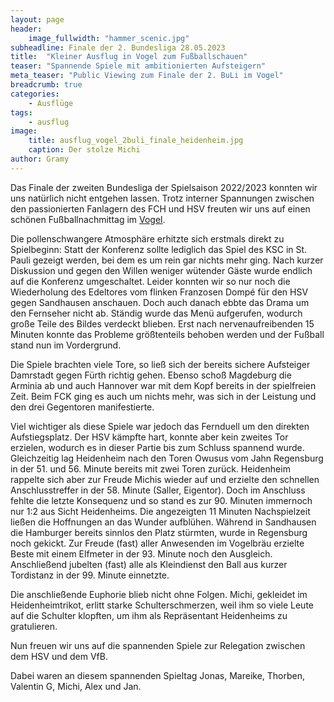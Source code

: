 ```yaml
---
layout: page
header:
    image_fullwidth: "hammer_scenic.jpg"
subheadline: Finale der 2. Bundesliga 28.05.2023
title:  "Kleiner Ausflug in Vogel zum Fußballschauen"
teaser: "Spannende Spiele mit ambitionierten Aufsteigern"
meta_teaser: "Public Viewing zum Finale der 2. BuLi im Vogel"
breadcrumb: true
categories:
    - Ausflüge
tags:
    - ausflug
image:
    title: ausflug_vogel_2buli_finale_heidenheim.jpg
    caption: Der stolze Michi
author: Gramy
---
```


Das Finale der zweiten Bundesliga der Spielsaison 2022/2023 konnten wir uns natürlich nicht entgehen lassen.
Trotz interner Spannungen zwischen den passionierten Fanlagern des FCH und HSV freuten wir uns auf einen schönen Fußballnachmittag im [Vogel](https://www.vogelbraeu.de/karlsruhe/lokal.html).

Die pollenschwangere Atmosphäre erhitzte sich erstmals direkt zu Spielbeginn: Statt der Konferenz sollte lediglich das Spiel des KSC in St. Pauli gezeigt werden, bei dem es um rein gar nichts mehr ging.
Nach kurzer Diskussion und gegen den Willen weniger wütender Gäste wurde endlich auf die Konferenz umgeschaltet.
Leider konnten wir so nur noch die Wiederholung des Edeltores vom flinken Franzosen Dompé für den HSV gegen Sandhausen anschauen.
Doch auch danach ebbte das Drama um den Fernseher nicht ab.
Ständig wurde das Menü aufgerufen, wodurch große Teile des Bildes verdeckt blieben.
Erst nach nervenaufreibenden 15 Minuten konnte das Probleme größtenteils behoben werden und der Fußball stand nun im Vordergrund.

Die Spiele brachten viele Tore, so ließ sich der bereits sichere Aufsteiger Damrstadt gegen Fürth richtig gehen.
Ebenso schoß Magdeburg die Arminia ab und auch Hannover war mit dem Kopf bereits in der spielfreien Zeit.
Beim FCK ging es auch um nichts mehr, was sich in der Leistung und den drei Gegentoren manifestierte.

Viel wichtiger als diese Spiele war jedoch das Fernduell um den direkten Aufstiegsplatz.
Der HSV kämpfte hart, konnte aber kein zweites Tor erzielen, wodurch es in dieser Partie bis zum Schluss spannend wurde.
Gleichzeitig lag Heidenheim nach den Toren Owusus vom Jahn Regensburg in der 51. und 56. Minute bereits mit zwei Toren zurück.
Heidenheim rappelte sich aber zur Freude Michis wieder auf und erzielte den schnellen Anschlusstreffer in der 58. Minute (Saller, Eigentor).
Doch im Anschluss fehlte die letzte Konsequenz und so stand es zur 90. Minuten immernoch nur 1:2 aus Sicht Heidenheims.
Die angezeigten 11 Minuten Nachspielzeit ließen die Hoffnungen an das Wunder aufblühen.
Während in Sandhausen die Hamburger bereits sinnlos den Platz stürmten, wurde in Regensburg noch gekickt.
Zur Freude (fast) aller Anwesenden im Vogelbräu erzielte Beste mit einem Elfmeter in der 93. Minute noch den Ausgleich.
Anschließend jubelten (fast) alle als Kleindienst den Ball aus kurzer Tordistanz in der 99. Minute einnetzte.

Die anschließende Euphorie blieb nicht ohne Folgen.
Michi, gekleidet im Heidenheimtrikot, erlitt starke Schulterschmerzen, weil ihm so viele Leute auf die Schulter klopften, um ihm als Repräsentant Heidenheims zu gratulieren.

Nun freuen wir uns auf die spannenden Spiele zur Relegation zwischen dem HSV und dem VfB.

Dabei waren an diesem spannenden Spieltag Jonas, Mareike, Thorben, Valentin G, Michi, Alex und Jan.

